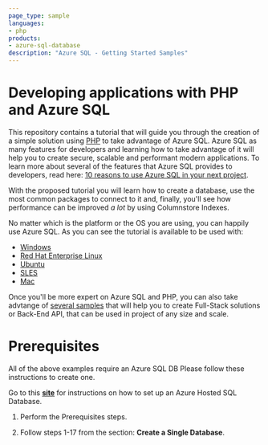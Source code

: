 ```yaml
---
page_type: sample
languages:
- php
products:
- azure-sql-database	
description: "Azure SQL - Getting Started Samples"
---
```


# Developing applications with PHP and Azure SQL 


This repository contains a tutorial that will guide you through the creation of a simple solution using [PHP](https://www.php.net/) to take advantage of Azure SQL. Azure SQL as many features for developers and learning how to take advantage of it will help you to create secure, scalable and performant modern applications. To learn more about several of the features that Azure SQL provides to developers, read here: [10 reasons to use Azure SQL in your next project](https://devblogs.microsoft.com/azure-sql/10-reasons-to-use-azure-sql-in-your-next-project/).

With the proposed tutorial you will learn how to create a database, use the most common packages to connect to it and, finally, you'll see how performance can be improved *a lot* by using Columnstore Indexes.

No matter which is the platform or the OS you are using, you can happily use Azure SQL. As you can see the tutorial is available to be used with:

- [Windows](https://github.com/Azure-Samples/AzureSqlGettingStartedSamples/tree/master/php/Windows)
- [Red Hat Enterprise Linux](https://github.com/Azure-Samples/AzureSqlGettingStartedSamples/tree/master/php/Unix-based/Ubuntu_Setup.md)
- [Ubuntu](https://github.com/Azure-Samples/AzureSqlGettingStartedSamples/tree/master/nodejs/php/Ubuntu_Setup.md)
- [SLES](https://github.com/Azure-Samples/AzureSqlGettingStartedSamples/tree/master/nodejs/php/SLES_Setup.md)
- [Mac](https://github.com/Azure-Samples/AzureSqlGettingStartedSamples/tree/master/nodejs/php/Mac_Setup.md)

Once you'll be more expert on Azure SQL and PHP, you can also take advtange of [several samples](https://docs.microsoft.com/en-us/samples/browse/?expanded=dotnet&products=azure-sql-database&languages=php) that will help you to create Full-Stack solutions or Back-End API, that can be used in project of any size and scale.

# Prerequisites

All of the above examples require an Azure SQL DB  Please follow these instructions to create one.

Go to this [**site**](https://docs.microsoft.com/en-us/azure/sql-database/sql-database-single-database-get-started?tabs=azure-portal) for instructions on how to set up an Azure Hosted SQL Database.

1.  Perform the Prerequisites steps.

2. Follow steps 1-17 from the section: **Create a Single Database**.
